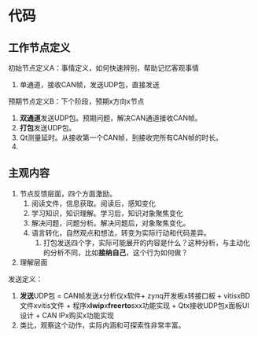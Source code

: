 # 代码



## 工作节点定义



初始节点定义A：事情定义，如何快速辨别，帮助记忆客观事情

1. 单通道，接收CAN帧，发送UDP包，直接发送



预期节点定义B：下个阶段，预期x方向x节点

1. **双通道**发送UDP包。预期问题，解决CAN通道接收CAN帧。
2. **打包**发送UDP包。
3. Qt测量延时。从接收第一个CAN帧，到接收完所有CAN帧的时长。
4. 





## 主观内容

1. 节点反馈层面，四个方面激励。
   1. 阅读文件，信息获取。阅读后，感知变化
   2. 学习知识，知识理解。学习后，知识对象聚焦变化
   3. 解决问题，问题分析。解决问题后，对象聚焦变化。
   4. 语言转化，自然观点和想法，转变为实际行动和代码差异。
      1. 打包发送四个字，实际可能展开的内容是什么？这种分析，与主动化的分析不同，比如**接纳自己**，这个行为如何做？
2. 理解层面 



发送定义：

1. **发送**UDP包 = CAN帧发送x分析仪x软件+ zynq开发板x转接口板 + vitisxBD文件xvitis文件 + 程序x**lwip**x**freerto**sxx功能实现 +  Qtx接收UDP包x面板UI设计 + CAN IPx购买x功能实现
2. 类比，观察这个动作，实际内涵和可探索性非常丰富。

















